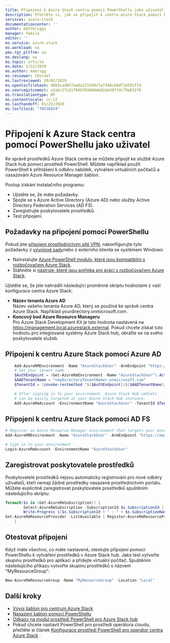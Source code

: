 ```yaml
---
title: Připojení k Azure Stack centra pomocí PowerShellu jako uživatel | Microsoft Docs
description: Přečtěte si, jak se připojit k centru Azure Stack pomocí PowerShellu.
services: azure-stack
documentationcenter: ''
author: mattbriggs
manager: femila
editor: ''
ms.service: azure-stack
ms.workload: na
pms.tgt_pltfrm: na
ms.devlang: na
ms.topic: article
ms.date: 1/22/2020
ms.author: mabrigg
ms.reviewer: thoroet
ms.lastreviewed: 10/02/2019
ms.openlocfilehash: 98b5cad057ae8a231569cfa7348cb9df16591ff4
ms.sourcegitcommit: a1abc27a31f04b703666de02ab39ffdc79a632f6
ms.translationtype: MT
ms.contentlocale: cs-CZ
ms.lasthandoff: 01/23/2020
ms.locfileid: "76536024"
---
```

# <a name="connect-to-azure-stack-hub-with-powershell-as-a-user"></a>Připojení k Azure Stack centra pomocí PowerShellu jako uživatel

Ke správě prostředků Azure Stack centra se můžete připojit ke službě Azure Stack hub pomocí prostředí PowerShell. Můžete například použít PowerShell k přihlášení k odběru nabídek, vytváření virtuálních počítačů a nasazování Azure Resource Manager šablon.

Postup získání instalačního programu:
  - Ujistěte se, že máte požadavky.
  - Spojte se s Azure Active Directory (Azure AD) nebo služby Active Directory Federation Services (AD FS). 
  - Zaregistrujte poskytovatele prostředků.
  - Test připojení.

## <a name="prerequisites-to-connecting-with-powershell"></a>Požadavky na připojení pomocí PowerShellu

Pokud jste [připojení prostřednictvím sítě VPN](../asdk/asdk-connect.md#connect-to-azure-stack-using-vpn), nakonfigurujte tyto požadavky z [vývojové sady](../asdk/asdk-connect.md#connect-to-azure-stack-using-rdp)nebo z externího klienta se systémem Windows:

* Nainstalujte [Azure PowerShell moduly, které jsou kompatibilní s rozbočovačem Azure Stack](../operator/azure-stack-powershell-install.md).
* Stáhněte si [nástroje, které jsou potřeba pro práci s rozbočovačem Azure Stack](../operator/azure-stack-powershell-download.md).

Ujistěte se, že jste nahradili následující proměnné skriptu hodnotami z vaší konfigurace centra Azure Stack:

- **Název tenanta Azure AD**  
  Název vašeho tenanta Azure AD, který se používá ke správě centra Azure Stack. Například yourdirectory.onmicrosoft.com.
- **Koncový bod Azure Resource Manageru**  
  Pro Azure Stack Development Kit je tato hodnota nastavená na https://management.local.azurestack.external. Pokud chcete získat tuto hodnotu pro integrované systémy Azure Stack hub, obraťte se na svého poskytovatele služeb.

## <a name="connect-to-azure-stack-hub-with-azure-ad"></a>Připojení k centru Azure Stack pomocí Azure AD

```powershell  
    Add-AzureRMEnvironment -Name "AzureStackUser" -ArmEndpoint "https://management.local.azurestack.external"
    # Set your tenant name
    $AuthEndpoint = (Get-AzureRmEnvironment -Name "AzureStackUser").ActiveDirectoryAuthority.TrimEnd('/')
    $AADTenantName = "<myDirectoryTenantName>.onmicrosoft.com"
    $TenantId = (invoke-restmethod "$($AuthEndpoint)/$($AADTenantName)/.well-known/openid-configuration").issuer.TrimEnd('/').Split('/')[-1]

    # After signing in to your environment, Azure Stack Hub cmdlets
    # can be easily targeted at your Azure Stack Hub instance.
    Add-AzureRmAccount -EnvironmentName "AzureStackUser" -TenantId $TenantId
```

## <a name="connect-to-azure-stack-hub-with-ad-fs"></a>Připojení k centru Azure Stack pomocí AD FS

  ```powershell  
  # Register an Azure Resource Manager environment that targets your Azure Stack Hub instance
  Add-AzureRMEnvironment -Name "AzureStackUser" -ArmEndpoint "https://management.local.azurestack.external"

  # Sign in to your environment
  Login-AzureRmAccount -EnvironmentName "AzureStackUser"
  ```

## <a name="register-resource-providers"></a>Zaregistrovat poskytovatele prostředků

Poskytovatelé prostředků nejsou automaticky registrováni pro nové odběry uživatelů, kteří nemají žádné prostředky nasazené prostřednictvím portálu. Můžete explicitně zaregistrovat poskytovatele prostředků spuštěním následujícího skriptu:

```powershell  
foreach($s in (Get-AzureRmSubscription)) {
        Select-AzureRmSubscription -SubscriptionId $s.SubscriptionId | Out-Null
        Write-Progress $($s.SubscriptionId + " : " + $s.SubscriptionName)
Get-AzureRmResourceProvider -ListAvailable | Register-AzureRmResourceProvider
    }
```

## <a name="test-the-connectivity"></a>Otestovat připojení

Když máte všechno, co máte nastavené, otestujte připojení pomocí PowerShellu k vytváření prostředků v Azure Stack hub. Jako test vytvořte skupinu prostředků pro aplikaci a přidejte virtuální počítač. Spuštěním následujícího příkazu vytvořte skupinu prostředků s názvem "MyResourceGroup":

```powershell  
New-AzureRmResourceGroup -Name "MyResourceGroup" -Location "Local"
```

## <a name="next-steps"></a>Další kroky

- [Vývoj šablon pro centrum Azure Stack](azure-stack-develop-templates.md)
- [Nasazení šablon pomocí PowerShellu](azure-stack-deploy-template-powershell.md)
- [Odkazy na modul prostředí PowerShell pro Azure Stack hub](https://docs.microsoft.com/powershell/azure/azure-stack/overview)
- Pokud chcete nastavit PowerShell pro prostředí operátora cloudu, přečtěte si článek [Konfigurace prostředí PowerShell pro operátor centra Azure Stack](../operator/azure-stack-powershell-configure-admin.md) .
